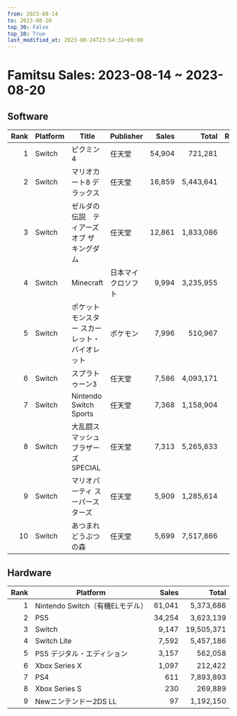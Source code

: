 ```yaml
---
from: 2023-08-14
to: 2023-08-20
top_30: False
top_10: True
last_modified_at: 2023-08-24T23:54:31+09:00
---
```

# Famitsu Sales: 2023-08-14 ~ 2023-08-20
## Software
| Rank | Platform | Title | Publisher | Sales | Total | Rate | New |
| -: | -- | -- | -- | -: | -: | -: | -- |
| 1 | Switch | ピクミン4 | 任天堂 | 54,904 | 721,281 |  |  |
| 2 | Switch | マリオカート8 デラックス | 任天堂 | 16,859 | 5,443,641 |  |  |
| 3 | Switch | ゼルダの伝説　ティアーズ オブ ザ キングダム | 任天堂 | 12,861 | 1,833,086 |  |  |
| 4 | Switch | Minecraft | 日本マイクロソフト | 9,994 | 3,235,955 |  |  |
| 5 | Switch | ポケットモンスター スカーレット・バイオレット | ポケモン | 7,996 | 510,967 |  |  |
| 6 | Switch | スプラトゥーン3 | 任天堂 | 7,586 | 4,093,171 |  |  |
| 7 | Switch | Nintendo Switch Sports | 任天堂 | 7,368 | 1,158,904 |  |  |
| 8 | Switch | 大乱闘スマッシュブラザーズ SPECIAL | 任天堂 | 7,313 | 5,265,833 |  |  |
| 9 | Switch | マリオパーティ スーパースターズ | 任天堂 | 5,909 | 1,285,614 |  |  |
| 10 | Switch | あつまれ どうぶつの森 | 任天堂 | 5,699 | 7,517,866 |  |  |

## Hardware
| Rank | Platform | Sales | Total |
| -: | -- | -: | -: |
| 1 | Nintendo Switch（有機ELモデル） | 61,041 | 5,373,686 |
| 2 | PS5 | 34,254 | 3,623,139 |
| 3 | Switch | 9,147 | 19,505,371 |
| 4 | Switch Lite | 7,592 | 5,457,186 |
| 5 | PS5 デジタル・エディション | 3,157 | 562,058 |
| 6 | Xbox Series X | 1,097 | 212,422 |
| 7 | PS4 | 611 | 7,893,893 |
| 8 | Xbox Series S | 230 | 269,889 |
| 9 | Newニンテンドー2DS LL | 97 | 1,192,150 |